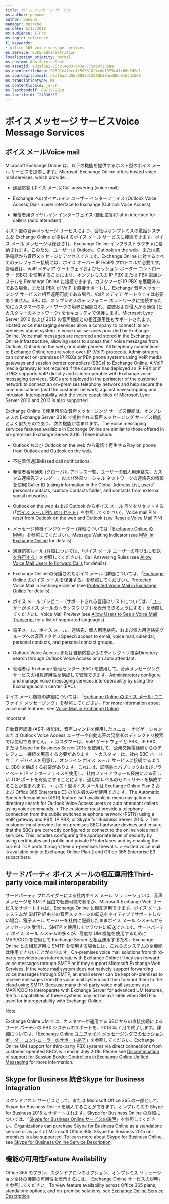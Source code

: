 ```yaml
---
title: ボイス メッセージ サービス
ms.author: pebaum
author: pebaum
manager: mnirkhe
ms.date: 6/13/2018
ms.audience: ITPro
ms.topic: reference
f1_keywords:
- office-365-voice-message-services
ms.service: o365-administration
localization_priority: Normal
ms.custom: Adm_ServiceDesc
ms.assetid: a02af6e2-75c2-4e83-843e-77241072068e
ms.openlocfilehash: 98591e47ece7c59581824c6df375c41c66b7d2d1
ms.sourcegitcommit: d6dfbaacd56c0855e12500b38acd06be16cd1560
ms.translationtype: MT
ms.contentlocale: ja-JP
ms.lasthandoff: 09/19/2018
ms.locfileid: "24036339"
---
```

# <a name="voice-message-services"></a><span data-ttu-id="86ab6-102">ボイス メッセージ サービス</span><span class="sxs-lookup"><span data-stu-id="86ab6-102">Voice Message Services</span></span>

## <a name="voice-mail"></a><span data-ttu-id="86ab6-103">ボイス メール</span><span class="sxs-lookup"><span data-stu-id="86ab6-103">Voice mail</span></span>

<span data-ttu-id="86ab6-104">Microsoft Exchange Online は、以下の機能を提供するホスト型のボイス メール サービスを提供します。</span><span class="sxs-lookup"><span data-stu-id="86ab6-104">Microsoft Exchange Online offers hosted voice mail services, which provide:</span></span>
  
- <span data-ttu-id="86ab6-105">通話応答 (ボイス メール)</span><span class="sxs-lookup"><span data-stu-id="86ab6-105">Call answering (voice mail)</span></span>
    
- <span data-ttu-id="86ab6-106">Exchange へのダイヤルイン ユーザー インターフェイス (Outlook Voice Access)</span><span class="sxs-lookup"><span data-stu-id="86ab6-106">Dial-in user interface to Exchange (Outlook Voice Access)</span></span>
    
- <span data-ttu-id="86ab6-107">発信者用ダイヤルイン インターフェイス (自動応答)</span><span class="sxs-lookup"><span data-stu-id="86ab6-107">Dial-in interface for callers (auto attendant)</span></span>
    
<span data-ttu-id="86ab6-p101">ホスト型の音声メッセージ サービスにより、会社はオンプレミスの電話システムを Exchange Online が提供するボイス メール サービスに接続できます。ボイス メール メッセージは録音され、Exchange Online インフラストラクチャに格納されます。このため、ユーザーは Outlook、Outlook on the web、または携帯電話から音声メッセージにアクセスできます。Exchange Online に対するすべてのテレフォニー接続には、ボイス オーバー IP (VoIP) プロトコルが必要です。管理者は、VoIP メディア ゲートウェイおよびセッション ボーダー コントローラー (SBC) を使用することにより、オンプレミスの IP PBX または PBX 電話システムを Exchange Online に接続できます。カスタマーが IP PBX を展開済みである場合、または PBX が VoIP を直接サポートし、Exchange 音声メッセージング サービスと相互運用可能である場合、VoIP メディア ゲートウェイは必要ありません。SBC は、オンプレミスのテレフォニー ネットワークに接続するためにカスタマーのネットワークの境界に展開され、盗聴および侵入から通信 (とカスタマーのネットワーク) をセキュリティで保護します。Microsoft Lync Server 2010 および 2013 の音声機能との相互運用性もサポートされます。</span><span class="sxs-lookup"><span data-stu-id="86ab6-p101">Hosted voice messaging services allow a company to connect its on-premises phone system to voice mail services provided by Exchange Online. Voice mail messages are recorded and stored in the Exchange Online infrastructure, allowing users to access their voice messages from Outlook, Outlook on the web, or mobile phones. All telephony connections to Exchange Online require voice-over-IP (VoIP) protocols. Administrators can connect on-premises IP PBXs or PBX phone systems using VoIP media gateways and session border controllers (SBCs) to Exchange Online. A VoIP media gateway is not required if the customer has deployed an IP PBX or if a PBX supports VoIP directly and is interoperable with Exchange voice messaging services. SBCs are deployed in the perimeter of the customer network to connect an on-premises telephony network and help secure the communications (and the customer network) against eavesdropping and intrusion. Interoperability with the voice capabilities of Microsoft Lync Server 2010 and 2013 is also supported.</span></span>
  
<span data-ttu-id="86ab6-p102">Exchange Online で使用可能な音声メッセージング サービス機能は、オンプレミスの Exchange Server 2016 で提供される音声メッセージング サービス機能とよく似たものであり、次の機能が含まれます。</span><span class="sxs-lookup"><span data-stu-id="86ab6-p102">The voice messaging services features available in Exchange Online are similar to those offered in on-premises Exchange Server 2016. These include:</span></span>
  
- <span data-ttu-id="86ab6-117">Outlook および Outlook on the web から電話で再生する</span><span class="sxs-lookup"><span data-stu-id="86ab6-117">Play on phone from Outlook and Outlook on the web.</span></span>
    
- <span data-ttu-id="86ab6-118">不在着信通知</span><span class="sxs-lookup"><span data-stu-id="86ab6-118">Missed call notifications.</span></span>
    
- <span data-ttu-id="86ab6-119">発信者番号通知 (グローバル アドレス一覧、ユーザーの個人用連絡先、カスタム連絡先フォルダー、および外部ソーシャル ネットワークの連絡先の情報を使用)</span><span class="sxs-lookup"><span data-stu-id="86ab6-119">Caller ID (using information in the Global Address List, users' personal contacts, custom Contacts folder, and contacts from external social networks).</span></span>
    
- <span data-ttu-id="86ab6-120">Outlook on the web および Outlook からボイス メール PIN をリセットする (「[ボイス メール PIN のリセット](https://go.microsoft.com/fwlink/p/?LinkId=286328)」を参照してください)。</span><span class="sxs-lookup"><span data-stu-id="86ab6-120">Voice mail PIN reset from Outlook on the web and Outlook (see [Reset a Voice Mail PIN](https://go.microsoft.com/fwlink/p/?LinkId=286328)).</span></span>
    
- <span data-ttu-id="86ab6-121">メッセージ待機インジケーター (詳細については「[Exchange Online の MWI](https://go.microsoft.com/fwlink/p/?LinkId=271794)」を参照してください)。</span><span class="sxs-lookup"><span data-stu-id="86ab6-121">Message Waiting Indicator (see [MWI in Exchange Online](https://go.microsoft.com/fwlink/p/?LinkId=271794) for details).</span></span> 
    
- <span data-ttu-id="86ab6-122">通話応答ルール (詳細については、「[ボイス メール ユーザーの呼び出し転送を許可する](https://go.microsoft.com/fwlink/p/?LinkId=271795)」を参照してください)。</span><span class="sxs-lookup"><span data-stu-id="86ab6-122">Call Answering Rules (see [Allow Voice Mail Users to Forward Calls](https://go.microsoft.com/fwlink/p/?LinkId=271795) for details).</span></span> 
    
- <span data-ttu-id="86ab6-123">Exchange Online の保護されたボイス メール (詳細については、「[Exchange Online のボイス メールを保護する](https://go.microsoft.com/fwlink/p/?LinkId=271796)」を参照してください)。</span><span class="sxs-lookup"><span data-stu-id="86ab6-123">Protected Voice Mail in Exchange Online (see [Protected Voice Mail in Exchange Online](https://go.microsoft.com/fwlink/p/?LinkId=271796) for details).</span></span> 
    
- <span data-ttu-id="86ab6-124">ボイス メール プレビュー (サポートされる言語のリストについては、「[ユーザーがボイス メールのトランスクリプトを表示できるようにする](https://go.microsoft.com/fwlink/p/?LinkId=271797)」を参照してください)。</span><span class="sxs-lookup"><span data-stu-id="86ab6-124">Voice Mail Preview (see [Allow Users to See a Voice Mail Transcript](https://go.microsoft.com/fwlink/p/?LinkId=271797) for a list of supported languages).</span></span> 
    
- <span data-ttu-id="86ab6-125">電子メール、ボイス メール、連絡先、個人用連絡先、および個人用連絡先グループへの音声アクセス</span><span class="sxs-lookup"><span data-stu-id="86ab6-125">Speech access to email, voice mail, calendar, personal contacts, and personal contact groups.</span></span>
    
- <span data-ttu-id="86ab6-126">Outlook Voice Access または自動応答からのディレクトリ検索</span><span class="sxs-lookup"><span data-stu-id="86ab6-126">Directory search through Outlook Voice Access or an auto attendant.</span></span>
    
- <span data-ttu-id="86ab6-127">管理者は Exchange 管理センター (EAC) を使用して、音声メッセージング サービスの相互運用性を構成して管理できます。</span><span class="sxs-lookup"><span data-stu-id="86ab6-127">Administrators configure and manage voice messaging services interoperability by using the Exchange admin center (EAC).</span></span>
    
<span data-ttu-id="86ab6-128">ボイス メール機能の詳細については、「[Exchange Online のボイス メール: ユニファイド メッセージング](https://go.microsoft.com/fwlink/p/?LinkId=271798)」を参照してください。</span><span class="sxs-lookup"><span data-stu-id="86ab6-128">For more information about voice mail features, see [Voice Mail in Exchange Online](https://go.microsoft.com/fwlink/p/?LinkId=271798).</span></span>
  
> [!IMPORTANT]
> <span data-ttu-id="86ab6-p103">自動音声認識 (ASR) 機能は、音声コマンドを使用したメニュー ナビゲーションまたは Outlook Voice Access ユーザーや自動応答の発信者のディレクトリ検索では使用できません。 > カスタマーは、VoIP ゲートウェイと PBX、IP PBX、または Skype for Business Server 2015 を使用して、公衆交換電話網からのテレフォニー接続を用意する必要があります。 > カスタマーは、社内 SBC ハードウェア デバイスを用意し、オンライン ボイス メール サービスに接続するように SBC を構成する必要があります。これには、証明書とパブリックおよびプライベート IP インターフェイスを使用し、社内ファイアウォール経由による正しい TCP ポートを有効にすることによる、適切なレベルのセキュリティを構成することが含まれます。 > ホスト型ボイス メールは Exchange Online Plan 2 および Office 365 Enterprise E3 の加入者のみが使用できます。</span><span class="sxs-lookup"><span data-stu-id="86ab6-p103">The Automatic Speech Recognition (ASR) feature isn't available in menu navigation or directory search for Outlook Voice Access users or auto attendant callers using voice commands. > The customer must provide a telephony connection from the public switched telephone network (PSTN) using a VoIP gateway and PBX, IP PBX, or Skype for Business Server 2015. > The customer must provide the on-premises SBC hardware devices and ensure that the SBCs are correctly configured to connect to the online voice mail services. This includes configuring the appropriate level of security by using certificates and public and private IP interfaces and by enabling the correct TCP ports through their on-premises firewalls. > Hosted voice mail is available only to Exchange Online Plan 2 and Office 365 Enterprise E3 subscribers.</span></span> 
  
## <a name="third-party-voice-mail-interoperability"></a><span data-ttu-id="86ab6-134">サードパーティ ボイス メールの相互運用性</span><span class="sxs-lookup"><span data-stu-id="86ab6-134">Third-party voice mail interoperability</span></span>

<span data-ttu-id="86ab6-p104">サードパーティ プロバイダーによる社内ボイス メール ソリューションは、音声メッセージを SMTP 経由で転送可能であるか、Microsoft Exchange Web サービスをサポートすれば、Exchange Online と相互運用できます。ボイス メール システムが SMTP 経由での音声メッセージの転送をネイティブでサポートしない場合、電子メール サーバーを社内に配置したままボイス メール システムからメッセージを受信し、SMTP を使用してクラウドに転送できます。サードパーティ ボイス メール システムの多くが、高度な UM 機能を使用するために MAPI/CDO を使用して Exchange Server と相互運用するため、Exchange Online との相互運用に SMTP を使用する場合には、これらのシステムの全機能は使用できないことがあります。</span><span class="sxs-lookup"><span data-stu-id="86ab6-p104">On-premises voice mail solutions from third-party providers can interoperate with Exchange Online if they can forward voice messages through SMTP or if they support Microsoft Exchange Web Services. If the voice mail system does not natively support forwarding voice messages through SMTP, an email server can be kept on-premises to receive messages from the voice mail system and then forward them to the cloud using SMTP. Because many third-party voice mail systems use MAPI/CDO to interoperate with Exchange Server for advanced UM features, the full capabilities of these systems may not be available when SMTP is used for interoperability with Exchange Online.</span></span>
  
> [!NOTE]
> <span data-ttu-id="86ab6-p105">Exchange Online UM では、カスタマーが運用する SBC からの直接接続によるサード パーティの PBX システムのサポートを、2018 年 7 月で終了します。詳細については、「[Exchange Online ユニファイド メッセージングでのセッション ボーダー コントローラーのサポート終了](https://blogs.technet.microsoft.com/exchange/2017/07/18/discontinuation-of-support-for-session-border-controllers-in-exchange-online-unified-messaging/)」を参照してください。</span><span class="sxs-lookup"><span data-stu-id="86ab6-p105">Exchange Online UM support for third-party PBX systems via direct connections from customer operated SBCs will end in July 2018. Please see [Discontinuation of support for Session Border Controllers in Exchange Online Unified Messaging](https://blogs.technet.microsoft.com/exchange/2017/07/18/discontinuation-of-support-for-session-border-controllers-in-exchange-online-unified-messaging/) for more information.</span></span> 
  
## <a name="skype-for-business-integration"></a><span data-ttu-id="86ab6-140">Skype for Business 統合</span><span class="sxs-lookup"><span data-stu-id="86ab6-140">Skype for Business integration</span></span>

<span data-ttu-id="86ab6-p106">スタンドアロン サービスとして、または Microsoft Office 365 の一部として、Skype for Business Online を購入することができます。オンプレミスの Skype for Business 2015 もサポートされます。Skype for Business Online の詳細については、「[Skype for Business Online サービスの説明](../skype-for-business-online-service-description/skype-for-business-online-service-description.md)」を参照してください。</span><span class="sxs-lookup"><span data-stu-id="86ab6-p106">Organizations can purchase Skype for Business Online as a standalone service or as part of Microsoft Office 365. Skype for Business 2015 on-premises is also supported. To learn more about Skype for Business Online, see [Skype for Business Online Service Description](../skype-for-business-online-service-description/skype-for-business-online-service-description.md).</span></span>
  
## <a name="feature-availability"></a><span data-ttu-id="86ab6-144">機能の可用性</span><span class="sxs-lookup"><span data-stu-id="86ab6-144">Feature Availability</span></span>

<span data-ttu-id="86ab6-145">Office 365 のプラン、スタンドアロンのオプション、オンプレミス ソリューション全体の機能の可用性を表示するには、「[Exchange Online サービスの説明](exchange-online-service-description.md)」を参照してください。</span><span class="sxs-lookup"><span data-stu-id="86ab6-145">To view feature availability across Office 365 plans, standalone options, and on-premise solutions, see [Exchange Online Service Description](exchange-online-service-description.md).</span></span>
  

